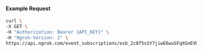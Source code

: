 <!-- Code generated for API Clients. DO NOT EDIT. -->

#### Example Request

```bash
curl \
-X GET \
-H "Authorization: Bearer {API_KEY}" \
-H "Ngrok-Version: 2" \
https://api.ngrok.com/event_subscriptions/esb_2c8f5sSY7jiwE6wuSFqXGnEVUjx/sources/ip_policy_updated.v0
```
